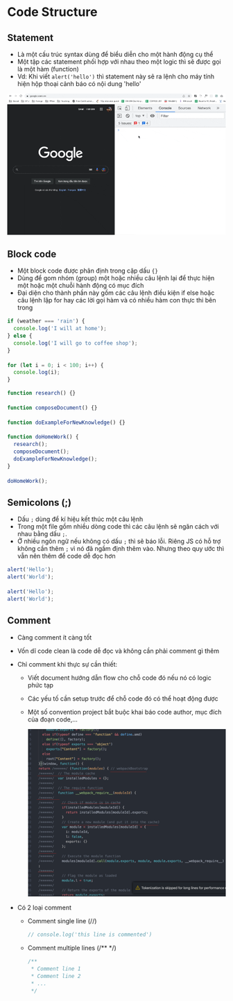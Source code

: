 # Code Structure

## Statement

- Là một cấu trúc syntax dùng để biểu diễn cho một hành động cụ thể
- Một tập các statement phối hợp với nhau theo một logic thì sẽ được gọi là một hàm (function)
- Vd: Khi viết `alert('hello')` thì statement này sẽ ra lệnh cho máy tính hiện hộp thoại cảnh báo có nội dung 'hello'

![](../images/statement.gif)

## Block code

- Một block code được phân định trong cặp dấu `{}`
- Dùng để gom nhóm (group) một hoặc nhiều câu lệnh lại để thực hiện một hoặc một chuỗi hành động có mục đích
- Đại diện cho thành phần này gồm các câu lệnh điều kiện if else hoặc câu lệnh lặp for hay các lời gọi hàm và có nhiều hàm con thực thi bên trong

```js
if (weather === 'rain') {
  console.log('I will at home');
} else {
  console.log('I will go to coffee shop');
}

for (let i = 0; i < 100; i++) {
  console.log(i);
}
```

```js
function research() {}

function composeDocument() {}

function doExampleForNewKnowledge() {}

function doHomeWork() {
  research();
  composeDocument();
  doExampleForNewKnowledge();
}

doHomeWork();
```

## Semicolons (;)

- Dấu `;` dùng để kí hiệu kết thúc một câu lệnh
- Trong một file gồm nhiều dòng code thì các câu lệnh sẽ ngăn cách với nhau bằng dấu `;`.
- Ở nhiều ngôn ngữ nếu không có dấu `;` thì sẽ báo lỗi. Riêng JS có hỗ trợ không cần thêm `;` vì nó đã ngầm định thêm vào. Nhưng theo quy ước thì vẫn nên thêm để code dễ đọc hơn

```js
alert('Hello');
alert('World');

alert('Hello');
alert('World');
```

## Comment

- Càng comment ít càng tốt
- Vốn dĩ code clean là code dễ đọc và không cần phải comment gì thêm
- Chỉ comment khi thực sự cần thiết:

  - Viết document hướng dẫn flow cho chỗ code đó nếu nó có logic phức tạp
  - Các yếu tố cần setup trước để chỗ code đó có thể hoạt động được
  - Một số convention project bắt buộc khai báo code author, mục đích của đoạn code,...
  
    ![](../images/comment-hell.png)

- Có 2 loại comment
  - Comment single line (//)
    ```js
    // console.log('this line is commented')
    ```
  - Comment multiple lines (/\*\* \*/)
    ```js
    /**
     * Comment line 1
     * Comment line 2
     * ...
     */
    ```
